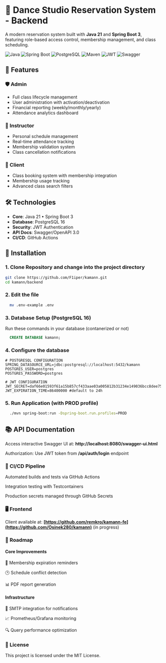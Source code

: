 # 💃 Dance Studio Reservation System - Backend

A modern reservation system built with **Java 21** and **Spring Boot 3**, featuring role-based access control, membership management, and class scheduling.

![Java](https://img.shields.io/badge/Java-21-007396?logo=openjdk)
![Spring Boot](https://img.shields.io/badge/Spring_Boot-3.3.5-6DB33F?logo=springboot)
![PostgreSQL](https://img.shields.io/badge/PostgreSQL-16-4169E1?logo=postgresql)
![Maven](https://img.shields.io/badge/Maven-C71A36?logo=apachemaven)
![JWT](https://img.shields.io/badge/JWT-000000?logo=jsonwebtokens&logoColor=white)
![Swagger](https://img.shields.io/badge/Swagger-85EA2D?logo=swagger&logoColor=black)

## 🌟 Features

### 🛡️ Admin
- Full class lifecycle management
- User administration with activation/deactivation
- Financial reporting (weekly/monthly/yearly)
- Attendance analytics dashboard

### 🕺 Instructor
- Personal schedule management
- Real-time attendance tracking
- Membership validation system
- Class cancellation notifications

### 💃 Client
- Class booking system with membership integration
- Membership usage tracking
- Advanced class search filters

## 🛠️ Technologies

- **Core**: Java 21 • Spring Boot 3
- **Database**: PostgreSQL 16
- **Security**: JWT Authentication
- **API Docs**: Swagger/OpenAPI 3.0
- **CI/CD**: GitHub Actions

## 🚀 Installation

### 1. Clone Repository and change into the project directory
  ```bash
  git clone https://github.com/F1iper/kamann.git
  cd kamann/backend
  ```

### 2. Edit the file
```bash
  mv .env-example .env
```

### 3. Database Setup (PostgreSQL 16)
Run these commands in your database (contanerized or not)
```sql
  CREATE DATABASE kamann;
```

### 4. Configure the database
```properties
# POSTGRESQL CONFIGURATION
SPRING_DATASOURCE_URL=jdbc:postgresql://localhost:5432/kamann
POSTGRES_USER=postgres
POSTGRES_PASSWORD=postgres

# JWT CONFIGURATION
JWT_SECRET=daf66e01593f61a15b857cf433aae03a005812b31234e149036bcc8dee755dbb
JWT_EXPIRATION_TIME=86400000 #default to 24h
```
### 5. Run Application (with PROD profile)
```bash
  ./mvn spring-boot:run -Dspring-boot.run.profiles=PROD
```

## 📚 API Documentation
  Access interactive Swagger UI at:
  **http://localhost:8080/swagger-ui.html**

  Authorization: Use JWT token from **/api/auth/login** endpoint

### 🚦 CI/CD Pipeline
  Automated builds and tests via GitHub Actions
  
  Integration testing with Testcontainers
  
  Production secrets managed through GitHub Secrets
  

### 🖥️ Frontend
  Client available at:
**[https://github.com/remkro/kamann-fe](https://github.com/Osinek280/kamann)** (in progress)

### 📝 Roadmap

#### Core Improvements

🎫 Membership expiration reminders

🕒 Schedule conflict detection

📊 PDF report generation

#### Infrastructure

📧 SMTP integration for notifications

📈 Prometheus/Grafana monitoring

🔍 Query performance optimization

### 📜 License

This project is licensed under the MIT License.

